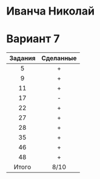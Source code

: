 # Иванча Николай
# Вариант 7
|Задания|Сделанные|
|:-----:|:-------:|
|5|+|
|9|+|
|11|+|
|17|-|
|22|+|
|27|+|
|28|+|
|35|+|
|46|+|
|48|+|
|Итого|8/10|

